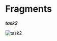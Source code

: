 # Fragments

***task2***

![task2](https://user-images.githubusercontent.com/47654208/111636635-c62b7580-8820-11eb-8e73-94ef67805aac.gif)
